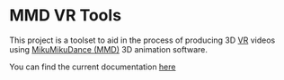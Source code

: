 MMD VR Tools
===

This project is a toolset to aid in the process of producing 3D [VR](https://en.wikipedia.org/wiki/Virtual_reality) videos using [MikuMikuDance (MMD)](https://learnmmd.com/what-is-mikumikudance/) 3D animation software.

You can find the current documentation [here](https://www.deviantart.com/harryhack91/journal/MMD-VR-Tools-Tutorial-887770797)